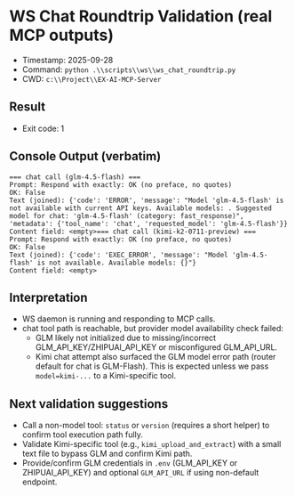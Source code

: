 # WS Chat Roundtrip Validation (real MCP outputs)

- Timestamp: 2025-09-28
- Command: `python .\\scripts\\ws\\ws_chat_roundtrip.py`
- CWD: `c:\\Project\\EX-AI-MCP-Server`

## Result
- Exit code: 1

## Console Output (verbatim)
```
=== chat call (glm-4.5-flash) ===
Prompt: Respond with exactly: OK (no preface, no quotes)
OK: False
Text (joined): {'code': 'ERROR', 'message': "Model 'glm-4.5-flash' is not available with current API keys. Available models: . Suggested model for chat: 'glm-4.5-flash' (category: fast_response)", 'metadata': {'tool_name': 'chat', 'requested_model': 'glm-4.5-flash'}}
Content field: <empty>=== chat call (kimi-k2-0711-preview) ===
Prompt: Respond with exactly: OK (no preface, no quotes)
OK: False
Text (joined): {'code': 'EXEC_ERROR', 'message': "Model 'glm-4.5-flash' is not available. Available models: {}"}
Content field: <empty>
```

## Interpretation
- WS daemon is running and responding to MCP calls.
- chat tool path is reachable, but provider model availability check failed:
  - GLM likely not initialized due to missing/incorrect GLM_API_KEY/ZHIPUAI_API_KEY or misconfigured GLM_API_URL.
  - Kimi chat attempt also surfaced the GLM model error path (router default for chat is GLM-Flash). This is expected unless we pass `model=kimi-...` to a Kimi-specific tool.

## Next validation suggestions
- Call a non-model tool: `status` or `version` (requires a short helper) to confirm tool execution path fully.
- Validate Kimi-specific tool (e.g., `kimi_upload_and_extract`) with a small text file to bypass GLM and confirm Kimi path.
- Provide/confirm GLM credentials in `.env` (GLM_API_KEY or ZHIPUAI_API_KEY) and optional `GLM_API_URL` if using non-default endpoint.

